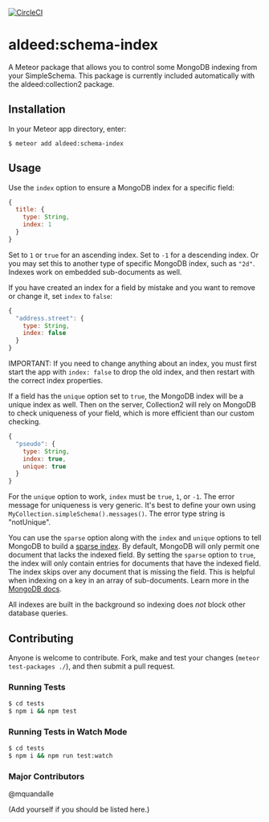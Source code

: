 [![CircleCI](https://circleci.com/gh/aldeed/meteor-schema-index/tree/master.svg?style=svg)](https://circleci.com/gh/aldeed/meteor-schema-index/tree/master)

aldeed:schema-index
=========================

A Meteor package that allows you to control some MongoDB indexing from your SimpleSchema. This package is currently included automatically with the aldeed:collection2 package.

## Installation

In your Meteor app directory, enter:

```
$ meteor add aldeed:schema-index
```

## Usage

Use the `index` option to ensure a MongoDB index for a specific field:

```js
{
  title: {
    type: String,
    index: 1
  }
}
```

Set to `1` or `true` for an ascending index. Set to `-1` for a descending index. Or you may set this to another type of specific MongoDB index, such as `"2d"`. Indexes work on embedded sub-documents as well.

If you have created an index for a field by mistake and you want to remove or change it, set `index` to `false`:

```js
{
  "address.street": {
    type: String,
    index: false
  }
}
```

IMPORTANT: If you need to change anything about an index, you must first start the app with `index: false` to drop the old index, and then restart with the correct index properties.

If a field has the `unique` option set to `true`, the MongoDB index will be a unique index as well. Then on the server, Collection2 will rely on MongoDB to check uniqueness of your field, which is more efficient than our custom checking.

```js
{
  "pseudo": {
    type: String,
    index: true,
    unique: true
  }
}
```

For the `unique` option to work, `index` must be `true`, `1`, or `-1`. The error message for uniqueness is very generic. It's best to define your own using `MyCollection.simpleSchema().messages()`. The error type string is "notUnique".

You can use the `sparse` option along with the `index` and `unique` options to tell MongoDB to build a [sparse index](http://docs.mongodb.org/manual/core/index-sparse/#index-type-sparse). By default, MongoDB will only permit one document that lacks the indexed field. By setting the `sparse` option to `true`, the index will only contain entries for documents that have the indexed field. The index skips over any document that is missing the field. This is helpful when indexing on a key in an array of sub-documents. Learn more in the [MongoDB docs](http://docs.mongodb.org/manual/core/index-unique/#unique-index-and-missing-field).

All indexes are built in the background so indexing does *not* block other database queries.

## Contributing

Anyone is welcome to contribute. Fork, make and test your changes (`meteor test-packages ./`), and then submit a pull request.

### Running Tests

```bash
$ cd tests
$ npm i && npm test
```

### Running Tests in Watch Mode

```bash
$ cd tests
$ npm i && npm run test:watch
```

### Major Contributors

@mquandalle

(Add yourself if you should be listed here.)
